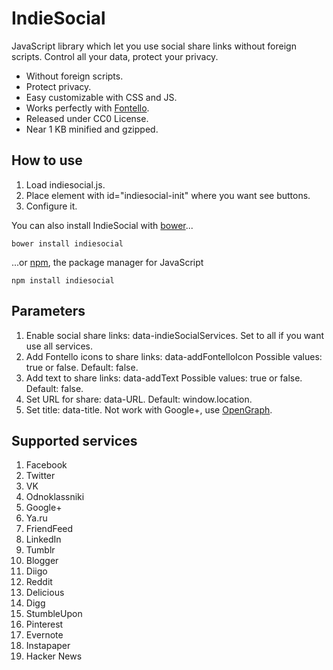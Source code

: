 # IndieSocial
JavaScript library which let you use social share links without foreign scripts. Control all your data, protect your privacy.
* Without foreign scripts.
* Protect privacy.
* Easy customizable with CSS and JS.
* Works perfectly with [Fontello](http://fontello.com/).
* Released under CC0 License.
* Near 1 KB minified and gzipped.

## How to use
1. Load indiesocial.js.
2. Place element with id="indiesocial-init" where you want see buttons.
3. Configure it.

You can also install IndieSocial with [bower](http://bower.io)...

    bower install indiesocial

...or [npm](https://npmjs.org), the package manager for JavaScript

    npm install indiesocial

## Parameters
1. Enable social share links: data-indieSocialServices. Set to all if you want use all services.
2. Add Fontello icons to share links: data-addFontelloIcon Possible values: true or false. Default: false.
3. Add text to share links: data-addText Possible values: true or false. Default: false.
4. Set URL for share: data-URL. Default: window.location.
5. Set title: data-title. Not work with Google+, use [OpenGraph](http://ogp.me/).

## Supported services
1. Facebook
2. Twitter
3. VK
4. Odnoklassniki
5. Google+
6. Ya.ru
7. FriendFeed
8. LinkedIn
9. Tumblr
10. Blogger
11. Diigo
12. Reddit
13. Delicious
14. Digg
15. StumbleUpon
16. Pinterest
17. Evernote
18. Instapaper
19. Hacker News
